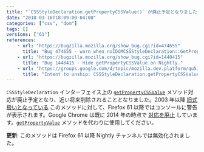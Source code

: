 ```yaml
---
title: "`CSSStyleDeclaration.getPropertyCSSValue()` が廃止予定となりました"
date: "2018-03-16T18:09:00-04:00"
categories: ["css", "dom"]
tags: []
versions: ["61"]
references:
    - url: "https://bugzilla.mozilla.org/show_bug.cgi?id=474655"
      title: "Bug 474655 - warn when nsIDOMCSSStyleDeclaration::GetPropertyCSSValue is called"
    - url: "https://bugzilla.mozilla.org/show_bug.cgi?id=1448415"
      title: "Bug 1448415 - Hide getPropertyCSSValue on Nightly."
    - url: "https://groups.google.com/d/topic/mozilla.dev.platform/qu5JekiuSfw/discussion"
      title: "Intent to unship: CSSStyleDeclaration.getPropertyCSSValue"
---
```

`CSSStyleDeclaration` インターフェイス上の [`getPropertyCSSValue`](https://developer.mozilla.org/ja/docs/Web/API/CSSStyleDeclaration/getPropertyCSSValue) メソッド対応が廃止予定となり、近い将来削除されることとなりました。2003 年以降 [旧式扱いとなっている](https://lists.w3.org/Archives/Public/www-style/2003Oct/0347.html) このメソッドに対して、Firefox 61 以降ではコンソールに警告が表示されます。Google Chrome は既に 2014 年の時点で [対応を廃止](https://groups.google.com/a/chromium.org/d/topic/blink-dev/3VmxWFzcyJc/discussion) しています。[`getPropertyValue`](https://developer.mozilla.org/ja/docs/Web/API/CSSStyleDeclaration/getPropertyValue) メソッドを代わりに使用してください。

**更新**: このメソッドは Firefox 61 以降 Nightly チャンネルでは無効化されました。
